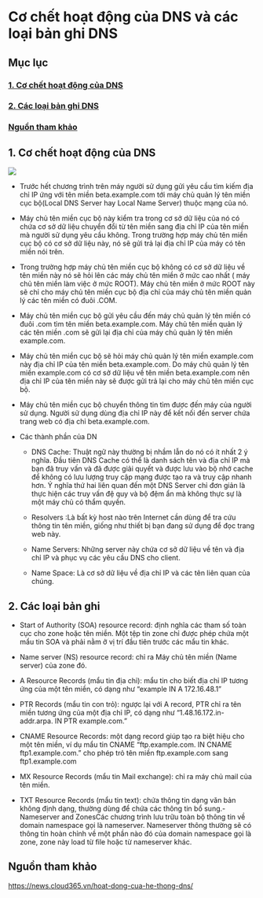 # Cơ chết hoạt động của DNS và các loại bản ghi DNS

## Mục lục

### [1. Cơ chết hoạt động của DNS](https://github.com/phancong0897/Congphan/blob/master/DNS/Ho%E1%BA%A1t%20%C4%91%E1%BB%99ng%20c%E1%BB%A7a%20DNS%20v%C3%A0%20c%C3%A1c%20b%E1%BA%A3n%20ghi.md#1-c%C6%A1-ch%E1%BA%BFt-ho%E1%BA%A1t-%C4%91%E1%BB%99ng-c%E1%BB%A7a-dns-1)

### [2. Các loại bản ghi DNS](https://github.com/phancong0897/Congphan/blob/master/DNS/Ho%E1%BA%A1t%20%C4%91%E1%BB%99ng%20c%E1%BB%A7a%20DNS%20v%C3%A0%20c%C3%A1c%20b%E1%BA%A3n%20ghi.md#2-c%C3%A1c-lo%E1%BA%A1i-b%E1%BA%A3n-ghi)

### [ Nguồn tham khảo](https://github.com/phancong0897/Congphan/blob/master/DNS/Ho%E1%BA%A1t%20%C4%91%E1%BB%99ng%20c%E1%BB%A7a%20DNS%20v%C3%A0%20c%C3%A1c%20b%E1%BA%A3n%20ghi.md#ngu%E1%BB%93n-tham-kh%E1%BA%A3o)

## 1. Cơ chết hoạt động của DNS

<img src="https://imgur.com/iE8EAtR.png">

- Trước hết chương trình trên máy người sử dụng gửi yêu cầu tìm kiếm địa chỉ IP ứng với tên miền beta.example.com tới máy chủ quản lý tên miền cục bộ(Local DNS Server hay Local Name Server) thuộc mạng của nó.

- Máy chủ tên miền cục bộ này kiểm tra trong cơ sở dữ liệu của nó có chứa cơ sở dữ liệu chuyển đổi từ tên miền sang địa chỉ IP của tên miền mà người sử dụng yêu cầu không. Trong trường hợp máy chủ tên miền cục bộ có cơ sở dữ liệu này, nó sẽ gửi trả lại địa chỉ IP của máy có tên miền nói trên.

- Trong trường hợp máy chủ tên miền cục bộ không có cơ sở dữ liệu về tên miền này nó sẽ hỏi lên các máy chủ tên miền ở mức cao nhất ( máy chủ tên miền làm việc ở mức ROOT). Máy chủ tên miền ở mức ROOT này sẽ chỉ cho máy chủ tên miền cục bộ địa chỉ của máy chủ tên miền quản lý các tên miền có đuôi .COM.

- Máy chủ tên miền cục bộ gửi yêu cầu đến máy chủ quản lý tên miền có đuôi .com tìm tên miền beta.example.com. Máy chủ tên miền quản lý các tên miền .com sẽ gửi lại địa chỉ của máy chủ quản lý tên miền example.com.

- Máy chủ tên miền cục bộ sẽ hỏi máy chủ quản lý tên miền  example.com  này địa chỉ IP của tên miền beta.example.com. Do máy chủ quản lý tên miền example.com có cơ sở dữ liệu về tên miền beta.example.com nên địa chỉ IP của tên miền này sẽ được gửi trả lại cho máy chủ tên miền cục bộ.

- Máy chủ tên miền cục bộ chuyển thông tin tìm được đến máy của người sử dụng. 
Người sử dụng dùng địa chỉ IP này để kết nối đến server chứa trang web có địa chỉ beta.example.com.

- Các thành phần của DN

    - DNS Cache: Thuật ngữ này thường bị nhầm lẫn do nó có ít nhất 2 ý nghĩa. Đầu tiên DNS Cache có thể là danh sách tên và địa chỉ IP mà bạn đã truy vấn và đã được giải quyết và được lưu vào bộ nhớ cache để không có lưu lượng truy cập mạng được tạo ra và truy cập nhanh hơn. Ý nghĩa thứ hai liên quan đến một DNS Server chỉ đơn giản là thực hiện các truy vấn đệ quy và bộ đệm ẩn mà không thực sự là một máy chủ có thẩm quyền.

    - Resolvers :Là bất kỳ host nào trên Internet cần dùng để tra cứu thông tin tên miền, giống như thiết bị bạn đang sử dụng để đọc trang web này.

    - Name Servers: Những server này chứa cơ sở dữ liệu về tên và địa chỉ IP và phục vụ các yêu cầu DNS cho client.

    - Name Space: Là cơ sở dữ liệu về địa chỉ IP và các tên liên quan của chúng.

    
## 2. Các loại bản ghi

- Start of Authority (SOA) resource record: định nghĩa các tham số toàn cục cho zone hoặc tên miền. Một tệp tin zone chỉ được phép chứa một mẩu tin SOA và phải nằm ở vị trí đầu tiên trước các mẩu tin khác.

- Name server (NS) resource record: chỉ ra Máy chủ tên miền (Name server) của zone đó.

- A Resource Records (mẩu tin địa chỉ): mẩu tin cho biết địa chỉ IP tương ứng của một tên miền, có dạng như “example IN A 172.16.48.1”

- PTR Records (mẩu tin con trỏ): ngược lại với A record, PTR chỉ ra tên miền tương ứng của một địa chỉ IP, có dạng như “1.48.16.172.in-addr.arpa. IN PTR example.com.”

- CNAME Resource Records: một dạng record giúp tạo ra biệt hiệu cho một tên miền, ví dụ mẩu tin CNAME “ftp.example.com. IN CNAME ftp1.example.com.” cho phép trỏ tên miền ftp.example.com sang ftp1.example.com

- MX Resource Records (mẩu tin Mail exchange): chỉ ra máy chủ mail của tên miền.

- TXT Resource Records (mẩu tin text): chứa thông tin dạng văn bản không định dạng, thường dùng để chứa các thông tin bổ sung.-Nameserver and ZonesCác chương trình lưu trữu toàn bộ thông tin về domain namespace gọi là nameserver. Nameserver thông thường sẽ có thông tin hoàn chỉnh về một phần nào đó của domain namespace gọi là zone, zone này load từ file hoặc từ nameserver khác.

## Nguồn tham khảo 

https://news.cloud365.vn/hoat-dong-cua-he-thong-dns/